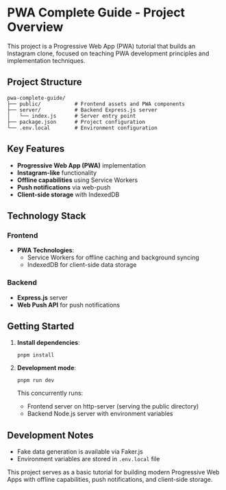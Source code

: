# PWA Complete Guide - Project Overview

This project is a Progressive Web App (PWA) tutorial that builds an Instagram clone, focused on teaching PWA development principles and implementation techniques.

## Project Structure

```
pwa-complete-guide/
├── public/           # Frontend assets and PWA components
├── server/           # Backend Express.js server
│   └── index.js      # Server entry point
├── package.json      # Project configuration
└── .env.local        # Environment configuration
```

## Key Features

- **Progressive Web App (PWA)** implementation
- **Instagram-like** functionality
- **Offline capabilities** using Service Workers
- **Push notifications** via web-push
- **Client-side storage** with IndexedDB

## Technology Stack

### Frontend
- **PWA Technologies**:
  - Service Workers for offline caching and background syncing
  - IndexedDB for client-side data storage

### Backend
- **Express.js** server
- **Web Push API** for push notifications

## Getting Started

1. **Install dependencies**:
   ```
   pnpm install
   ```

2. **Development mode**:
   ```
   pnpm run dev
   ```
   This concurrently runs:
   - Frontend server on http-server (serving the public directory)
   - Backend Node.js server with environment variables

## Development Notes

- Fake data generation is available via Faker.js
- Environment variables are stored in `.env.local` file

This project serves as a basic tutorial for building modern Progressive Web Apps with offline capabilities, push notifications, and client-side storage.
